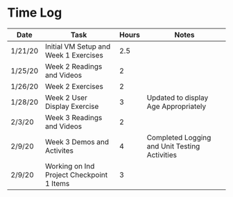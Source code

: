 # Time Log

| Date | Task | Hours | Notes|
|------|------|-------|------|
| 1/21/20| Initial VM Setup and Week 1 Exercises| 2.5 | |
| 1/25/20 | Week 2 Readings and Videos| 2  |   | 
| 1/26/20 | Week 2 Exercises | 2 | |
| 1/28/20 | Week 2 User Display Exercise | 3 | Updated to display Age Appropriately |
| 2/3/20 | Week 3 Readings and Videos | 2 |  | 
| 2/9/20 | Week 3 Demos and Activites | 4 | Completed Logging and Unit Testing Activities| 
| 2/9/20 | Working on Ind Project Checkpoint 1 Items | 3 | 

